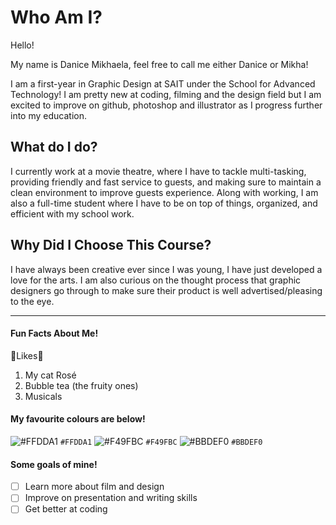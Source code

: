 <h1> Who Am I? </h1>
<p>Hello!</p>
<p>My name is Danice Mikhaela, feel free to call me either Danice or Mikha!</p>
<p>I am a first-year in Graphic Design at SAIT under the School for Advanced Technology! I am pretty new at coding, filming and the design field but I am excited to improve on github, photoshop and illustrator as I progress further into my education.</p>

<h2> What do I do? </h2>
<p>I currently work at a movie theatre, where I have to tackle multi-tasking, providing friendly and fast service to guests, and making sure to maintain a clean environment to improve guests experience. Along with working, I am also a full-time student where I have to be on top of things, organized, and efficient with my school work.</p>

<h2> Why Did I Choose This Course? </h2>
<p> I have always been creative ever since I was young, I have just developed a love for the arts. I am also curious on the thought process that graphic designers go through to make sure their product is well advertised/pleasing to the eye.</p>

--------------------
<h4> Fun Facts About Me! </h4>

💛Likes💛
1. My cat Rosé
2. Bubble tea (the fruity ones)
3. Musicals 

<h4> My favourite colours are below! </h4>

![#FFDDA1](https://placehold.co/15x15/FFDDA1/FFDDA1.png) `#FFDDA1`
![#F49FBC](https://placehold.co/15x15/F49FBC/F49FBC.png) `#F49FBC`
![#BBDEF0](https://placehold.co/15x15/BBDEF0/BBDEF0.png) `#BBDEF0`

<h4> Some goals of mine! </h4>

- [ ] Learn more about film and design
- [ ] Improve on presentation and writing skills
- [ ] Get better at coding
